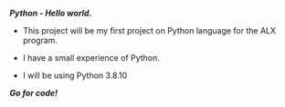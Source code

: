 ***Python - Hello world.***

* This project will be my first project on Python language for the ALX program.

* I have a small experience of Python.

* I will be using Python 3.8.10

***Go for code!***
